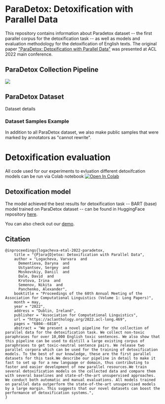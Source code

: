 # ParaDetox: Detoxification with Parallel Data

This repository contains information about Paradetox dataset -- the first parallel corpus for the detoxification task -- as well as models and evaluation methodology for the detoxification of English texts. The original paper ["ParaDetox: Detoxification with Parallel Data"](https://aclanthology.org/2022.acl-long.469/) was presented at ACL 2022 main conference.

## ParaDetox Collection Pipeline
![](https://github.com/skoltech-nlp/paradetox/blob/main/img/generation_pipeline_blue.jpg)

## ParaDetox Dataset
Dataset details

### Dataset Samples Example

In addition to all ParaDetox dataset, we also make public samples that were marked by annotators as "cannot rewrite".

# Detoxification evaluation

All code used for our experiments to evluation different detoxifcation models can be run via Colab notebook [![Open In Colab](https://colab.research.google.com/assets/colab-badge.svg)](https://colab.research.google.com/drive/1xTqbx7IPF8bVL2bDCfQSDarA43mIPefE?usp=sharing)

## Detoxification model
The model achieved the best results for detoxification task -- BART (base) model trained on ParaDetox dataset -- can be found in HuggingFace repository [here](https://huggingface.co/SkolkovoInstitute/bart-base-detox).

You can also check out our [demo](https://detoxifier.nlp.zhores.net/junction/).

## Citation

```
@inproceedings{logacheva-etal-2022-paradetox,
    title = "{P}ara{D}etox: Detoxification with Parallel Data",
    author = "Logacheva, Varvara  and
      Dementieva, Daryna  and
      Ustyantsev, Sergey  and
      Moskovskiy, Daniil  and
      Dale, David  and
      Krotova, Irina  and
      Semenov, Nikita  and
      Panchenko, Alexander",
    booktitle = "Proceedings of the 60th Annual Meeting of the Association for Computational Linguistics (Volume 1: Long Papers)",
    month = may,
    year = "2022",
    address = "Dublin, Ireland",
    publisher = "Association for Computational Linguistics",
    url = "https://aclanthology.org/2022.acl-long.469",
    pages = "6804--6818",
    abstract = "We present a novel pipeline for the collection of parallel data for the detoxification task. We collect non-toxic paraphrases for over 10,000 English toxic sentences. We also show that this pipeline can be used to distill a large existing corpus of paraphrases to get toxic-neutral sentence pairs. We release two parallel corpora which can be used for the training of detoxification models. To the best of our knowledge, these are the first parallel datasets for this task.We describe our pipeline in detail to make it fast to set up for a new language or domain, thus contributing to faster and easier development of new parallel resources.We train several detoxification models on the collected data and compare them with several baselines and state-of-the-art unsupervised approaches. We conduct both automatic and manual evaluations. All models trained on parallel data outperform the state-of-the-art unsupervised models by a large margin. This suggests that our novel datasets can boost the performance of detoxification systems.",
}
```
